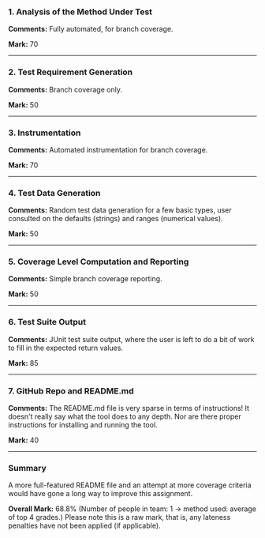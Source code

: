 ### 1. Analysis of the Method Under Test

__Comments:__ Fully automated, for branch coverage. 

__Mark:__ 70

---

### 2. Test Requirement Generation

__Comments:__ Branch coverage only. 

__Mark:__ 50

---

### 3. Instrumentation

__Comments:__ Automated instrumentation for branch coverage.

__Mark:__ 70

---

### 4. Test Data Generation

__Comments:__ Random test data generation for a few basic types, user consulted
on the defaults (strings) and ranges (numerical values).

__Mark:__ 50

---

### 5. Coverage Level Computation and Reporting

__Comments:__ Simple branch coverage reporting. 

__Mark:__ 50

---

### 6. Test Suite Output

__Comments:__ JUnit test suite output, where the user is left to do a bit of
work to fill in the expected return values.

__Mark:__ 85

---

### 7. GitHub Repo and README.md

__Comments:__ The README.md file is very sparse in terms of instructions! It
doesn't really say what the tool does to any depth. Nor are there proper
instructions for installing and running the tool.

__Mark:__ 40

---

### Summary

A more full-featured README file and an attempt at more coverage criteria would
have gone a long way to improve this assignment.

__Overall Mark:__ 68.8% (Number of people in team: 1 -> method used: average of top 4 grades.) Please note this is a raw mark, that is, any lateness penalties have not been applied (if applicable).